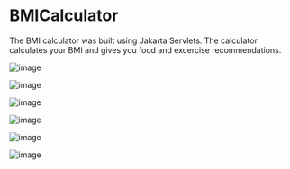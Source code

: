 # BMICalculator
The BMI calculator was built using Jakarta Servlets.
The calculator calculates your BMI and gives you food and excercise recommendations.
 
![image](https://github.com/SunithaSree/BMICalculator/assets/129870333/cca4521c-e50a-4d66-ac55-8b1e68b504c4)

![image](https://github.com/SunithaSree/BMICalculator/assets/129870333/c5f4fe7a-6121-4dc1-95d0-60954c7a1e69)

![image](https://github.com/SunithaSree/BMICalculator/assets/129870333/ad81aef6-1723-4e4c-a9b2-dba954f2cac6)

![image](https://github.com/SunithaSree/BMICalculator/assets/129870333/279a3c78-c3e3-4e1f-908b-e5fab084a318)

![image](https://github.com/SunithaSree/BMICalculator/assets/129870333/44fbe248-614b-489e-be81-ac2ef798696d)



![image](https://github.com/SunithaSree/BMICalculator/assets/129870333/b8ea4895-0c34-4544-9207-5c25391df9cf)
